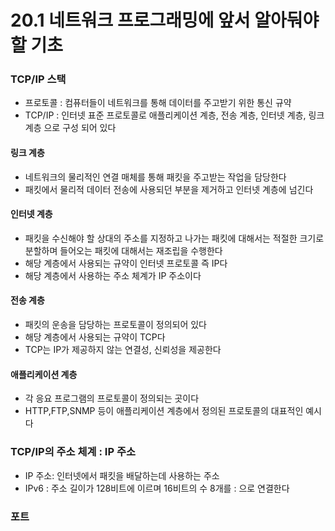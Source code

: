 # 20.1 네트워크 프로그래밍에 앞서 알아둬야 할 기초
### TCP/IP 스택
* 프로토콜 : 컴퓨터들이 네트워크를 통해 데이터를 주고받기 위한 통신 규약
* TCP/IP : 인터넷 표준 프로토콜로 애플리케이션 계층, 전송 계층, 인터넷 계층, 링크 계층 으로 구성 되어 있다
  
#### 링크 계층
* 네트워크의 물리적인 연결 매체를 통해 패킷을 주고받는 작업을 담당한다
* 패킷에서 물리적 데이터 전송에 사용되던 부분을 제거하고 인터넷 계층에 넘긴다
  
 #### 인터넷 계층
* 패킷을 수신해야 할 상대의 주소를 지정하고 나가는 패킷에 대해서는 적절한 크기로 분할하며 들어오는 패킷에 대해서는 재조립을 수행한다
* 해당 계층에서 사용되는 규약이 인터넷 프로토콜 즉 IP다
* 해당 계층에서 사용하는 주소 체계가 IP 주소이다
  
#### 전송 계층
* 패킷의 운송을 담당하는 프로토콜이 정의되어 있다
* 해당 계층에서 사용되는 규약이 TCP다
* TCP는 IP가 제공하지 않는 연결성, 신뢰성을 제공한다
  
#### 애플리케이션 계층
* 각 응요 프로그램의 프로토콜이 정의되는 곳이다
* HTTP,FTP,SNMP 등이 애플리케이션 계층에서 정의된 프로토콜의 대표적인 예시다


### TCP/IP의 주소 체계  :  IP 주소
* IP 주소: 인터넷에서 패킷을 배달하는데 사용하는 주소
* IPv6 : 주소 길이가 128비트에 이르며 16비트의 수 8개를 : 으로 연결한다

### 포트

  

